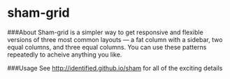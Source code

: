 sham-grid
===========

###About
Sham-grid is a simpler way to get responsive and flexible versions of three most common layouts — a fat column with a sidebar, two equal columns, and three equal columns. You can use these patterns repeatedly to acheive anything you like.

###Usage
See http://identified.github.io/sham for all of the exciting details

